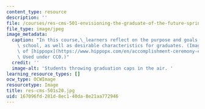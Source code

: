 ```yaml
---
content_type: resource
description: ''
file: /courses/res-cms-501-envisioning-the-graduate-of-the-future-spring-2020/167096fd281d8ec140da8e21aa772946_res-cms-501s20.jpg
file_type: image/jpeg
image_metadata:
  caption: "In this course,\_learners reflect on the purpose and goals of secondary\
    \ school, as well as desirable characteristics for graduates. (Image courtesy\
    \ of [hippopx](https://www.hippopx.com/en/accomplishment-ceremony-education-graduation-group-hats-people-310085).\
    \ Used under CC0.)"
  credit: ''
  image-alt: 'Students throwing graduation caps in the air. '
learning_resource_types: []
ocw_type: OCWImage
resourcetype: Image
title: res-cms-501s20.jpg
uid: 167096fd-281d-8ec1-40da-8e21aa772946
---
```

